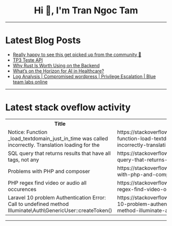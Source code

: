 <h1 align="center">Hi 👋, I'm Tran Ngoc Tam</h1>

---

# Latest Blog Posts 
<!-- BLOG-POST-LIST:START -->
- [Really happy to see this get picked up from the community 🤗](https://dev.to/jess/really-happy-to-see-this-get-picked-up-from-the-community-7mg)
- [TP3 Teste API](https://dev.to/augusto_rajao/tp3-teste-api-27ik)
- [Why Rust Is Worth Using on the Backend](https://dev.to/youssef_houmazen_840431c7/why-rust-is-worth-using-on-the-backend-bkh)
- [What’s on the Horizon for AI in Healthcare?](https://dev.to/raftlabs/whats-on-the-horizon-for-ai-in-healthcare-4k2a)
- [Log Analysis | Compromised wordpress | Privilege Escalation | Blue team labs online](https://dev.to/mihika/log-analysis-compromised-wordpress-privilege-escalation-blue-team-labs-online-20ic)
<!-- BLOG-POST-LIST:END -->

---

# Latest stack oveflow activity
<table>
  <tr><th>Title</th><th>Link</th></tr>
  <!-- STACKOVERFLOW:START --><tr><td>Notice: Function _load_textdomain_just_in_time was called incorrectly. Translation loading for the</td><td>https://stackoverflow.com/questions/79249038/notice-function-load-textdomain-just-in-time-was-called-incorrectly-translati</td></tr><tr><td>SQL query that returns results that have all tags, not any</td><td>https://stackoverflow.com/questions/79248964/sql-query-that-returns-results-that-have-all-tags-not-any</td></tr><tr><td>Problems with PHP and composer</td><td>https://stackoverflow.com/questions/79248892/problems-with-php-and-composer</td></tr><tr><td>PHP regex find video or audio all occurences</td><td>https://stackoverflow.com/questions/79248881/php-regex-find-video-or-audio-all-occurences</td></tr><tr><td>Laravel 10 problem Authentication Error: Call to undefined method Illuminate\Auth\GenericUser::createToken&lpar;&rpar;</td><td>https://stackoverflow.com/questions/79248858/laravel-10-problem-authentication-error-call-to-undefined-method-illuminate-aut</td></tr><!-- STACKOVERFLOW:END -->
</table>

---


